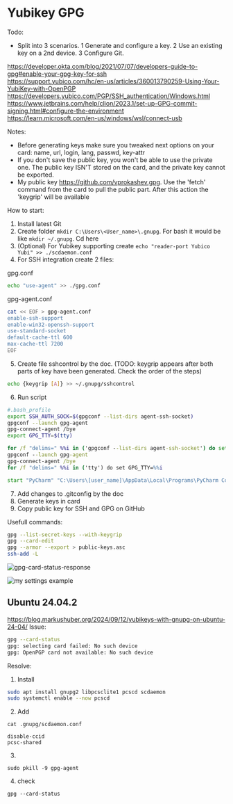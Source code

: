 # Yubikey GPG
Todo: 
  * Split into 3 scenarios. 1 Generate and configure a key. 2 Use an existing key on a 2nd device. 3 Configure Git.

https://developer.okta.com/blog/2021/07/07/developers-guide-to-gpg#enable-your-gpg-key-for-ssh  
https://support.yubico.com/hc/en-us/articles/360013790259-Using-Your-YubiKey-with-OpenPGP  
https://developers.yubico.com/PGP/SSH_authentication/Windows.html  
https://www.jetbrains.com/help/clion/2023.1/set-up-GPG-commit-signing.html#configure-the-environment  
https://learn.microsoft.com/en-us/windows/wsl/connect-usb  

Notes:
* Before generating keys make sure you tweaked next options on your card: name, url, login, lang, passwd, key-attr  
* If you don't save the public key, you won't be able to use the private one. The public key ISN'T stored on the card, and the private key cannot be exported.  
* My public key https://github.com/vprokashev.gpg. Use the 'fetch' command from the card to pull the public part. After this action the 'keygrip' will be available  

How to start:
1) Install latest Git
2) Create folder ```mkdir C:\Users\<User_name>\.gnupg```. For bash it would be like ```mkdir ~/.gnupg```. Cd here
3) (Optional) For Yubikey supporting create ```echo "reader-port Yubico Yubi" >> ./scdaemon.conf```
4) For SSH integration create 2 files:  

gpg.conf
```bash
echo "use-agent" >> ./gpg.conf
```
gpg-agent.conf
```bash
cat << EOF > gpg-agent.conf
enable-ssh-support
enable-win32-openssh-support
use-standard-socket
default-cache-ttl 600
max-cache-ttl 7200
EOF
```
5) Create file sshcontrol by the doc. (TODO: keygrip appears after both parts of key have been generated. Check the order of the steps)
```bash
echo {keygrip [A]} >> ~/.gnupg/sshcontrol
```
6) Run script
```bash
#.bash_profile
export SSH_AUTH_SOCK=$(gpgconf --list-dirs agent-ssh-socket)
gpgconf --launch gpg-agent
gpg-connect-agent /bye
export GPG_TTY=$(tty)
```
```cmd
for /f "delims=" %%i in ('gpgconf --list-dirs agent-ssh-socket') do set SSH_AUTH_SOCK=%%i
gpgconf --launch gpg-agent
gpg-connect-agent /bye
for /f "delims=" %%i in ('tty') do set GPG_TTY=%%i
```
```cmd
start "PyCharm" "C:\Users\[user_name]\AppData\Local\Programs\PyCharm Community\bin\pycharm64.exe"
```
7) Add changes to .gitconfig by the doc
8) Generate keys in card
9) Copy public key for SSH and GPG on GitHub

Usefull commands: 
```sh
gpg --list-secret-keys --with-keygrip
gpg --card-edit
gpg --armor --export > public-keys.asc
ssh-add -L
```

![gpg-card-status-response](https://github.com/vprokashev/configs/assets/11475496/ed7951dc-daed-4d24-aaa7-11da0e988da2)

![my settings example](https://github.com/user-attachments/assets/1fceb38c-9b00-451c-a12e-d6d93852e593)


## Ubuntu 24.04.2
https://blog.markushuber.org/2024/09/12/yubikeys-with-gnupg-on-ubuntu-24-04/
Issue:
```bash
gpg --card-status
gpg: selecting card failed: No such device
gpg: OpenPGP card not available: No such device
```
Resolve:
1) Install
```bash
sudo apt install gnupg2 libpcsclite1 pcscd scdaemon
sudo systemctl enable --now pcscd
```
2) Add
```
cat .gnupg/scdaemon.conf

disable-ccid
pcsc-shared
```
3)
```
sudo pkill -9 gpg-agent
```
4) check
```
gpg --card-status
```
